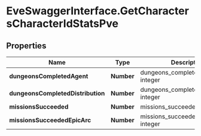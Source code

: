# EveSwaggerInterface.GetCharactersCharacterIdStatsPve

## Properties
Name | Type | Description | Notes
------------ | ------------- | ------------- | -------------
**dungeonsCompletedAgent** | **Number** | dungeons_completed_agent integer | [optional] 
**dungeonsCompletedDistribution** | **Number** | dungeons_completed_distribution integer | [optional] 
**missionsSucceeded** | **Number** | missions_succeeded integer | [optional] 
**missionsSucceededEpicArc** | **Number** | missions_succeeded_epic_arc integer | [optional] 


